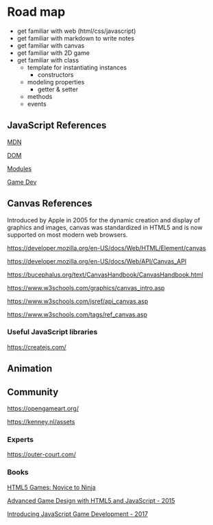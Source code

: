 # Road map

* get familiar with web (html/css/javascript)
* get familiar with markdown to write notes
* get familiar with canvas
* get familiar with 2D game
* get familiar with class
  * template for instantiating instances
    * constructors
  * modeling properties
    * getter & setter
  * methods
  * events

## JavaScript References

[MDN](https://developer.mozilla.org/en-US/docs/Web/JavaScript)

[DOM](https://developer.mozilla.org/en-US/docs/Web/API/Document)

[Modules](https://developer.mozilla.org/en-US/docs/Web/JavaScript/Guide/Modules)

[Game Dev](https://developer.mozilla.org/en-US/docs/Games)

## Canvas References

 Introduced by Apple in 2005 for the dynamic creation and display of graphics and images, canvas was standardized in HTML5 and is now supported on most modern web browsers.

<https://developer.mozilla.org/en-US/docs/Web/HTML/Element/canvas>

<https://developer.mozilla.org/en-US/docs/Web/API/Canvas_API>

<https://bucephalus.org/text/CanvasHandbook/CanvasHandbook.html>

<https://www.w3schools.com/graphics/canvas_intro.asp>

<https://www.w3schools.com/jsref/api_canvas.asp>

<https://www.w3schools.com/tags/ref_canvas.asp>

### Useful JavaScript libraries

<https://createjs.com/>

## Animation

## Community

<https://opengameart.org/>

<https://kenney.nl/assets>

### Experts

<https://outer-court.com/>

### Books

[HTML5 Games: Novice to Ninja](https://github.com/spbooks/html5games1)

[Advanced Game Design with HTML5 and JavaScript - 2015](https://github.com/kittykatattack/agd)

[Introducing JavaScript Game Development - 2017](https://github.com/Apress/intro-javascript-game-dev)
